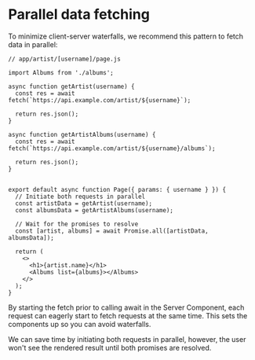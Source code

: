 # Parallel data fetching
To minimize client-server waterfalls, we recommend this pattern to fetch data in parallel:

```tsx
// app/artist/[username]/page.js

import Albums from './albums';

async function getArtist(username) {
  const res = await fetch(`https://api.example.com/artist/${username}`);

  return res.json();
}

async function getArtistAlbums(username) {
  const res = await fetch(`https://api.example.com/artist/${username}/albums`);

  return res.json();
}


export default async function Page({ params: { username } }) {
  // Initiate both requests in parallel
  const artistData = getArtist(username);
  const albumsData = getArtistAlbums(username);

  // Wait for the promises to resolve
  const [artist, albums] = await Promise.all([artistData, albumsData]);

  return (
    <>
      <h1>{artist.name}</h1>
      <Albums list={albums}></Albums>
    </>
  );
}
```
By starting the fetch prior to calling await in the Server Component, each request can eagerly start to fetch requests at the same time. This sets the components up so you can avoid waterfalls.

We can save time by initiating both requests in parallel, however, the user won't see the rendered result until both promises are resolved.
